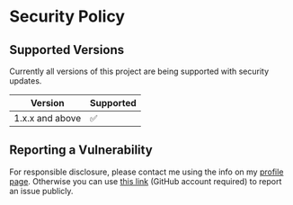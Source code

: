 # Security Policy

## Supported Versions

Currently all versions of this project are
being supported with security updates.

| Version         | Supported          |
| --------------- | ------------------ |
| 1.x.x and above | :white_check_mark: |

## Reporting a Vulnerability

For responsible disclosure, please contact me using the info on my [profile page](https://github.com/thomasleplus). Otherwise you can use [this link](https://github.com/leplusorg/actions-dashboard/issues/new?assignees=thomasleplus&labels=security&template=security_vulnerability.md&title=%5BVULN%5D) (GitHub account required) to report an issue publicly.
